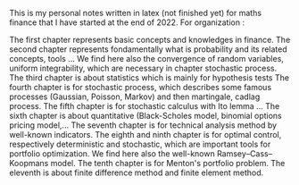 This is my personal notes written in latex (not finished yet) for maths finance that I have started at the end of 2022. For organization :

The first chapter represents basic concepts and knowledges in finance.
The second chapter represents fondamentally what is probability and its related concepts, tools ... We find here also the convergence of random variables, uniform integrability, which are necessary in chapter stochastic process.
The third chapter is about statistics which is mainly for hypothesis tests
The fourth chapter is for stochastic process, which describes some famous processes (Gaussian, Poisson, Markov) and then martingale, cadlag process.
The fifth chapter is for stochastic calculus with Ito lemma ...
The sixth chapter is about quantitative (Black-Scholes model, binomial options pricing model,...
The seventh chapter is for technical analysis method by well-known indicators.
The eighth and ninth chapter is for optimal control, respectively deterministic and stochastic, which are important tools for portfolio optimization. We find here also the well-known Ramsey–Cass–Koopmans model. 
The tenth chapter is for Menton's portfolio problem.
The eleventh is about finite difference method and finite element method. 
